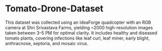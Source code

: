 # Tomato-Drone-Dataset
This dataset was collected using an IdeaForge quadcopter with an RGB camera at Shri Srivastava Farms, yielding ~2000 high-resolution images taken between 3–5 PM for optimal clarity. It includes healthy and diseased tomato plants, covering infections like leaf curl, leaf miner, early blight, anthracnose, septoria, and mosaic virus.
